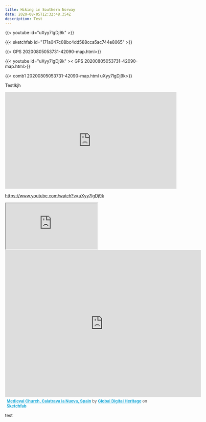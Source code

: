```yaml
---
title: Hiking in Southern Norway
date: 2020-08-05T12:32:48.354Z
description: Test
---
```

{{< youtube id="uXyy7lgDj9k" >}}

{{< sketchfab id="171a047c08bc4dd588cca5ac744e8065" >}}

{{< GPS 20200805053731-42090-map.html>}}

{{< youtube id="uXyy7lgDj9k" >< GPS 20200805053731-42090-map.html>}}

{{< comb1 20200805053731-42090-map.html uXyy7lgDj9k>}}

Testlkjh

<iframe width="560" height="315" src="https://www.youtube.com/embed/uXyy7lgDj9k" frameborder="0" allow="accelerometer; autoplay; encrypted-media; gyroscope; picture-in-picture" allowfullscreen></iframe>

<https://www.youtube.com/watch?v=uXyy7lgDj9k>

<iframe src="https://www.gpsvisualizer.com/display/20200805053731-42090-map.html" title="Hiking in Southern Norway"> width="800" height="800" </iframe>

<div class="sketchfab-embed-wrapper">
    <iframe title="A 3D model" width="640" height="480" src="https://sketchfab.com/models/171a047c08bc4dd588cca5ac744e8065/embed?autostart=1&amp;ui_controls=0&amp;ui_infos=0&amp;ui_inspector=0&amp;ui_stop=0&amp;ui_watermark=1&amp;ui_watermark_link=1" frameborder="0" allow="autoplay; fullscreen; vr" mozallowfullscreen="true" webkitallowfullscreen="true"></iframe>
    <p style="font-size: 13px; font-weight: normal; margin: 5px; color: #4A4A4A;">
        <a href="https://sketchfab.com/3d-models/medieval-church-calatrava-la-nueva-spain-171a047c08bc4dd588cca5ac744e8065?utm_medium=embed&utm_source=website&utm_campaign=share-popup" target="_blank" style="font-weight: bold; color: #1CAAD9;">Medieval Church, Calatrava la Nueva, Spain</a>
        by <a href="https://sketchfab.com/GlobalDigitalHeritage?utm_medium=embed&utm_source=website&utm_campaign=share-popup" target="_blank" style="font-weight: bold; color: #1CAAD9;">Global Digital Heritage</a>
        on <a href="https://sketchfab.com?utm_medium=embed&utm_source=website&utm_campaign=share-popup" target="_blank" style="font-weight: bold; color: #1CAAD9;">Sketchfab</a>
    </p>
</div>

test

